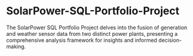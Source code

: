 # SolarPower-SQL-Portfolio-Project
The SolarPower SQL Portfolio Project delves into the fusion of generation and weather sensor data from two distinct power plants, presenting a comprehensive analysis framework for insights and informed decision-making.
